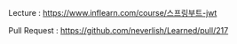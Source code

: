 Lecture : https://www.inflearn.com/course/스프링부트-jwt

Pull Request : https://github.com/neverlish/Learned/pull/217